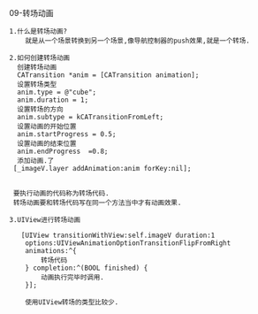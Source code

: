 09-转场动画
	
	1.什么是转场动画?
		就是从一个场景转换到另一个场景,像导航控制器的push效果,就是一个转场.
	
	2.如何创建转场动画
	  创建转场动画
      CATransition *anim = [CATransition animation];
      设置转场类型
      anim.type = @"cube";
      anim.duration = 1;
      设置转场的方向
      anim.subtype = kCATransitionFromLeft;
	  设置动画的开始位置
      anim.startProgress = 0.5;
	  设置动画的结束位置
      anim.endProgress  =0.8;
      添加动画.了
     [_imageV.layer addAnimation:anim forKey:nil];


	 要执行动画的代码称为转场代码.
	 转场动画要和转场代码写在同一个方法当中才有动画效果.
	 
	3.UIView进行转场动画
	 	
	   [UIView transitionWithView:self.imageV duration:1 
	    options:UIViewAnimationOptionTransitionFlipFromRight 
	    animations:^{
        	转场代码
        } completion:^(BOOL finished) {
        	动画执行完毕时调用.
    	}];
	    
	    使用UIView转场的类型比较少.